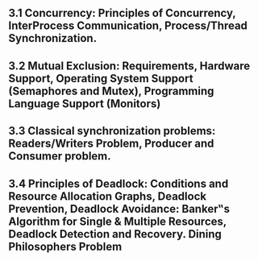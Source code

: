 ## 3.1 Concurrency: Principles of Concurrency, InterProcess Communication, Process/Thread Synchronization.


## 3.2 Mutual Exclusion: Requirements, Hardware Support, Operating System Support (Semaphores and Mutex), Programming Language Support (Monitors)
## 3.3  Classical synchronization problems: Readers/Writers Problem, Producer and Consumer problem.

## 3.4 Principles of Deadlock: Conditions and Resource Allocation Graphs, Deadlock Prevention, Deadlock Avoidance: Banker‟s Algorithm for Single & Multiple Resources, Deadlock Detection and Recovery. Dining Philosophers Problem
